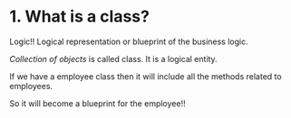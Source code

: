 # 1. What is a class?

Logic!! Logical representation or blueprint of the business logic.

*Collection of objects* is called class. It is a logical entity. 

If we have a employee class then it will include all the methods related to employees.

So it will become a blueprint for the employee!!
